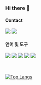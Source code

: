 ### Hi there 👋


#### Contact
<div style="text-align: left;">
	<a href="mailto:yhaa228@gmail.com"><img src="https://img.shields.io/badge/gmail-EA4335?style=flat&logo=gmail&logoColor=white&link=mailto:yhaa228@gmail.com"/></a>
	<a href="www.linkedin.com/in/yangha-hwang"><img src="https://img.shields.io/badge/linkedin-0A66C2?style=flat&logo=linkedin&logoColor=white&link=www.linkedin.com/in/yangha-hwang"/></a> 
</div>


#### 언어 및 도구

<div style="text-align: left;">
	<img src="https://img.shields.io/badge/Python-3776AB?style=flat&logo=Python&logoColor=white" />
	<img src="https://img.shields.io/badge/MySQL-4479A1?style=flat&logo=MySQL&logoColor=white" />
	<img src="https://img.shields.io/badge/Tableau-E97627?style=flat&logo=Tableau&logoColor=white" />
	<img src="https://img.shields.io/badge/R-276DC3?style=flat&logo=R&logoColor=white" />
 	<img src="https://img.shields.io/badge/PyTorch-EE4C2C?style=flat&logo=PyTorch&logoColor=white" />
	
</div>
<br></br>

[![Top Langs](https://github-readme-stats.vercel.app/api/top-langs/?username=yanghahwang)](https://github.com/anuraghazra/github-readme-stats)

<!--
**yanghahwang/yanghahwang** is a ✨ _special_ ✨ repository because its `README.md` (this file) appears on your GitHub profile.

Here are some ideas to get you started:

- 🔭 I’m currently working on ...
- 🌱 I’m currently learning ...
- 👯 I’m looking to collaborate on ...
- 🤔 I’m looking for help with ...
- 💬 Ask me about ...
- 📫 How to reach me: ...
- 😄 Pronouns: ...
- ⚡ Fun fact: ...
-->
